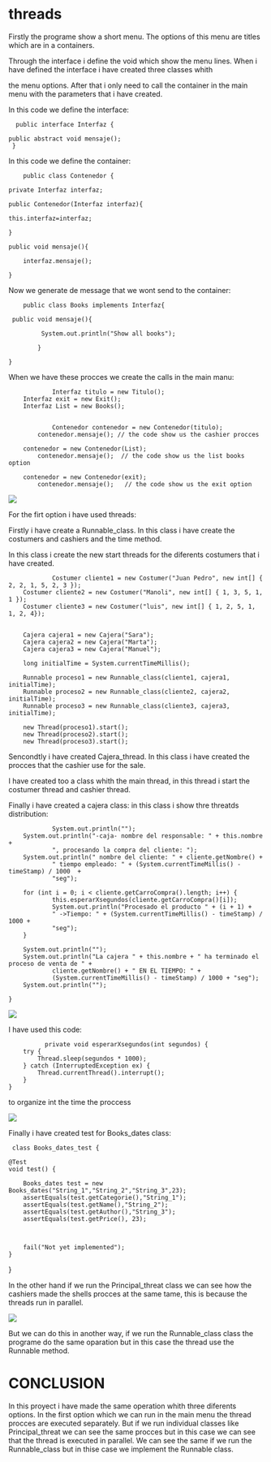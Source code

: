 # threads


Firstly the programe show a short menu. The options of this menu are titles which are in a containers. 

Through the interface i define the void which show the menu lines. When i have defined the interface i have created three classes whith 

the menu options. After that i only need to call the container in the main menu with the parameters that i have created.



In this code we define the interface:



      public interface Interfaz {

	public abstract void mensaje();
     }




In this code we define the container:



        public class Contenedor {

	private Interfaz interfaz;
	 
	public Contenedor(Interfaz interfaz){
	 
	this.interfaz=interfaz;
	 
	}
	 
	public void mensaje(){
	 
		interfaz.mensaje();
	 
	}



Now we generate de message that we wont send to the container:




        public class Books implements Interfaz{

	 public void mensaje(){
			 
			 System.out.println("Show all books");

			}

	}


When we have these procces we create the calls in the main manu: 



                Interfaz titulo = new Titulo();
		Interfaz exit = new Exit();
		Interfaz List = new Books();
		
		
                Contenedor contenedor = new Contenedor(titulo); 
	        contenedor.mensaje(); // the code show us the cashier procces
			
		contenedor = new Contenedor(List);
	        contenedor.mensaje();  // the code show us the list books option
		    
		contenedor = new Contenedor(exit);
	        contenedor.mensaje();   // the code show us the exit option
 





![](pictures/Captura.PNG)





For the firt option i have used threads:

Firstly i have create a Runnable_class. In this class i have create the costumers and cashiers and the time method.

In this class i create the new start threads for the diferents costumers that i have created.


                Costumer cliente1 = new Costumer("Juan Pedro", new int[] { 2, 2, 1, 5, 2, 3 });
		Costumer cliente2 = new Costumer("Manoli", new int[] { 1, 3, 5, 1, 1 });
		Costumer cliente3 = new Costumer("luis", new int[] { 1, 2, 5, 1, 1, 2, 4});

		
		Cajera cajera1 = new Cajera("Sara");
		Cajera cajera2 = new Cajera("Marta");
		Cajera cajera3 = new Cajera("Manuel");
		
		long initialTime = System.currentTimeMillis();
		
		Runnable proceso1 = new Runnable_class(cliente1, cajera1, initialTime);
		Runnable proceso2 = new Runnable_class(cliente2, cajera2, initialTime);
		Runnable proceso3 = new Runnable_class(cliente3, cajera3, initialTime);

		new Thread(proceso1).start();
		new Thread(proceso2).start();
		new Thread(proceso3).start();




Sencondtly i have created Cajera_thread. In this class i have created the procces that the cashier use for the sale.

I have created too a class whith the main thread, in this thread i start the costumer thread and cashier thread.

Finally i have created a cajera class: in this class i show thre threatds distribution:



                System.out.println("");
		System.out.println("-caja- nombre del responsable: " + this.nombre + 
				", procesando la compra del cliente: ");
		System.out.println(" nombre del cliente: " + cliente.getNombre() + 
				" tiempo empleado: " + (System.currentTimeMillis() - timeStamp) / 1000	+
				"seg");

		for (int i = 0; i < cliente.getCarroCompra().length; i++) { 
				this.esperarXsegundos(cliente.getCarroCompra()[i]); 
				System.out.println("Procesado el producto " + (i + 1) +  
				" ->Tiempo: " + (System.currentTimeMillis() - timeStamp) / 1000 + 
				"seg");
		}

		System.out.println("");
		System.out.println("La cajera " + this.nombre + " ha terminado el proceso de venta de " + 
				cliente.getNombre() + " EN EL TIEMPO: " + 
				(System.currentTimeMillis() - timeStamp) / 1000 + "seg");
		System.out.println("");

	}
	
	
	
	
	
	
	
	
![](pictures/Captura2.PNG)

	
	
	

I have used this code:

              private void esperarXsegundos(int segundos) {
		try {
			Thread.sleep(segundos * 1000);
		} catch (InterruptedException ex) {
			Thread.currentThread().interrupt();
		}
	}

to organize int the time the proccess 




![](pictures/Captura3.PNG)



 
 
 
 Finally i have created test for Books_dates class:
 
 
     class Books_dates_test {

	@Test
	void test() {
		
		Books_dates test = new Books_dates("String_1","String_2","String_3",23);
		assertEquals(test.getCategorie(),"String_1");
		assertEquals(test.getName(),"String_2");
		assertEquals(test.getAuthor(),"String_3");
		assertEquals(test.getPrice(), 23);
		
		
		
		fail("Not yet implemented");
	}

}
 
 
In the other hand if we run the Principal_threat class we can see how the cashiers  made the shells procces at the same tame, this is    because the threads run in parallel.
 
 
 
 
 ![](pictures/Captura5.PNG)

 
 
 But we can do this in another way, if we run the Runnable_class class the programe do the same oparation but in this case the thread
 use the Runnable method.
 
 
 # CONCLUSION
 
 In this proyect i have made the same operation whith three diferents options.
 In the first option which we can run in the main menu the thread procces are executed separately.
 But if we run individual classes like Principal_threat we can see the same procces but in this case we can see that the thread is   executed in parallel.
 We can see the same if we run the Runnable_class but in thise case we implement the Runnable class.
 
 
 
 
 
 
 
 
 
 
 
 
 

